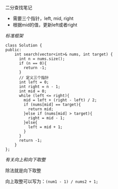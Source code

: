 二分查找笔记

+ 需要三个指针，left, mid, right
+ 根据mid的值，更新left或者right

*标准框架*
```
class Solution {
public:
    int search(vector<int>& nums, int target) {
      int n = nums.size();
      if (n == 0){
        return -1;
      }
      // 定义三个指针
      int left = 0;
      int right = n - 1;
      int mid = 0;
      while (left <= right){
        mid = left + (right - left) / 2;
        if (nums[mid] == target){
          return mid;
        }else if (nums[mid] > target){
          right = mid - 1;
        }else{
          left = mid + 1;
        }
      }
      return -1;
    }
};
```

*有关向上和向下取整*

除法就是向下取整

向上取整可以写为：```(num1 - 1) / nums2 + 1;```